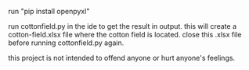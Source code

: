 run "pip install openpyxl"

run cottonfield.py in the ide to get the result in output.
this will create a cotton-field.xlsx file where the cotton field is located.
close this .xlsx file before running cottonfield.py again.

this project is not intended to offend anyone or hurt anyone's feelings.